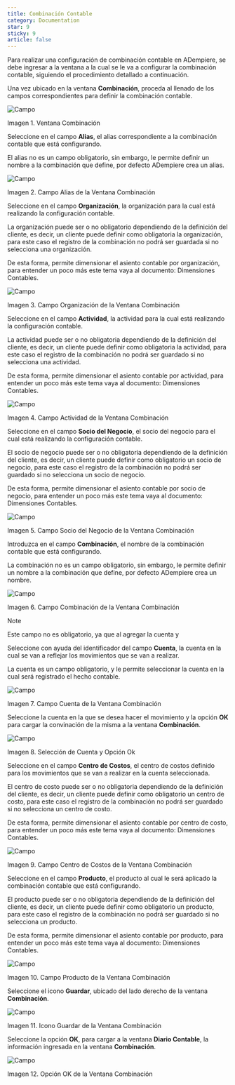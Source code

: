 ```yaml
---
title: Combinación Contable
category: Documentation
star: 9
sticky: 9
article: false
---
```


Para realizar una configuración de combinación contable en ADempiere, se debe ingresar a la ventana a la cual se le va a configurar la combinación contable, siguiendo el procedimiento detallado a continuación.

Una vez ubicado en la ventana **Combinación**, proceda al llenado de los campos correspondientes para definir la combinación contable.

![Campo](/assets/img/docs/accounting-management/acm-accounting-image48.png)

Imagen 1. Ventana Combinación

Seleccione en el campo **Alias**, el alias correspondiente a la combinación contable que está configurando.

El alias no es un campo obligatorio, sin embargo, le permite definir un nombre a la combinación que define, por defecto ADempiere crea un alias.

![Campo](/assets/img/docs/accounting-management/acm-accounting-image49.png)

Imagen 2. Campo Alias de la Ventana Combinación

Seleccione en el campo **Organización**, la organización para la cual está realizando la configuración contable.

La organización puede ser o no obligatorio dependiendo de la definición del cliente, es decir, un cliente puede definir como obligatoria la organización, para este caso el registro de la combinación no podrá ser guardada si no selecciona una organización.

De esta forma, permite dimensionar el asiento contable por organización, para entender un poco más este tema vaya al documento: Dimensiones Contables.

![Campo](/assets/img/docs/accounting-management/acm-accounting-image50.png)

Imagen 3. Campo Organización de la Ventana Combinación

Seleccione en el campo **Actividad**, la actividad para la cual está realizando la configuración contable.

La actividad puede ser o no obligatoria dependiendo de la definición del cliente, es decir, un cliente puede definir como obligatoria la actividad, para este caso el registro de la combinación no podrá ser guardado si no selecciona una actividad.

De esta forma, permite dimensionar el asiento contable por actividad, para entender un poco más este tema vaya al documento: Dimensiones Contables.

![Campo](/assets/img/docs/accounting-management/acm-accounting-image51.png)

Imagen 4. Campo Actividad de la Ventana Combinación

Seleccione en el campo **Socio del Negocio**, el socio del negocio para el cual está realizando la configuración contable.

El socio de negocio puede ser o no obligatoria dependiendo de la definición del cliente, es decir, un cliente puede definir como obligatorio un socio de negocio, para este caso el registro de la combinación no podrá ser guardado si no selecciona un socio de negocio.

De esta forma, permite dimensionar el asiento contable por socio de negocio, para entender un poco más este tema vaya al documento: Dimensiones Contables.

![Campo](/assets/img/docs/accounting-management/acm-accounting-image52.png)

Imagen 5. Campo Socio del Negocio de la Ventana Combinación

Introduzca en el campo **Combinación**, el nombre de la combinación contable que está configurando.

La combinación no es un campo obligatorio, sin embargo, le permite definir un nombre a la combinación que define, por defecto ADempiere crea un nombre.

![Campo](/assets/img/docs/accounting-management/acm-accounting-image53.png)

Imagen 6. Campo Combinación de la Ventana Combinación

Note

Este campo no es obligatorio, ya que al agregar la cuenta y

Seleccione con ayuda del identificador del campo **Cuenta**, la cuenta en la cual se van a reflejar los movimientos que se van a realizar.

La cuenta es un campo obligatorio, y le permite seleccionar la cuenta en la cual será registrado el hecho contable.

![Campo](/assets/img/docs/accounting-management/acm-accounting-image54.png)

Imagen 7. Campo Cuenta de la Ventana Combinación

Seleccione la cuenta en la que se desea hacer el movimiento y la opción **OK** para cargar la convinación de la misma a la ventana **Combinación**.

![Campo](/assets/img/docs/accounting-management/acm-accounting-image55.png)

Imagen 8. Selección de Cuenta y Opción Ok

Seleccione en el campo **Centro de Costos**, el centro de costos definido para los movimientos que se van a realizar en la cuenta seleccionada.

El centro de costo puede ser o no obligatoria dependiendo de la definición del cliente, es decir, un cliente puede definir como obligatorio un centro de costo, para este caso el registro de la combinación no podrá ser guardado si no selecciona un centro de costo.

De esta forma, permite dimensionar el asiento contable por centro de costo, para entender un poco más este tema vaya al documento: Dimensiones Contables.

![Campo](/assets/img/docs/accounting-management/acm-accounting-image56.png)

Imagen 9. Campo Centro de Costos de la Ventana Combinación

Seleccione en el campo **Producto**, el producto al cual le será aplicado la combinación contable que está configurando.

El producto puede ser o no obligatoria dependiendo de la definición del cliente, es decir, un cliente puede definir como obligatorio un producto, para este caso el registro de la combinación no podrá ser guardado si no selecciona un producto.

De esta forma, permite dimensionar el asiento contable por producto, para entender un poco más este tema vaya al documento: Dimensiones Contables.

![Campo](/assets/img/docs/accounting-management/acm-accounting-image57.png)

Imagen 10. Campo Producto de la Ventana Combinación

Seleccione el icono **Guardar**, ubicado del lado derecho de la ventana **Combinación**.

![Campo](/assets/img/docs/accounting-management/acm-accounting-image58.png)

Imagen 11. Icono Guardar de la Ventana Combinación

Seleccione la opción **OK**, para cargar a la ventana **Diario Contable**, la información ingresada en la ventana **Combinación**.

![Campo](/assets/img/docs/accounting-management/acm-accounting-image59.png)

Imagen 12. Opción OK de la Ventana Combinación